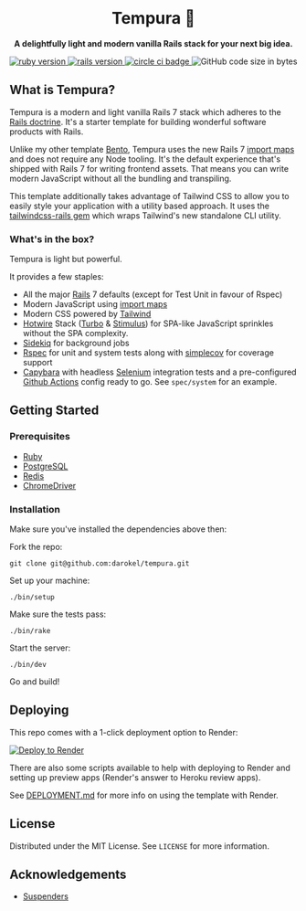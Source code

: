 <div align="center">
  <br>
  <h1>Tempura 🍤</h1>
  <strong>A delightfully light and modern vanilla Rails stack for your next big idea.</strong>
</div>

<p align="center">
  <a href="https://www.ruby-lang.org/en/">
    <img src="https://img.shields.io/badge/Ruby-v3.0.2-green.svg" alt="ruby version">
  </a>
  <a href="http://rubyonrails.org/">
    <img src="https://img.shields.io/badge/Rails-v7.0.0-brightgreen.svg" alt="rails version">
  </a>
  <a href="https://circleci.com/gh/darokel/tempura">
    <img src="https://circleci.com/gh/darokel/tempura.svg?style=svg" alt="circle ci badge">
  </a>
  <img src="https://img.shields.io/github/languages/code-size/darokel/tempura" alt="GitHub code size in bytes">
</p>

## What is Tempura?

Tempura is a modern and light vanilla Rails 7 stack which adheres to the [Rails doctrine](https://rubyonrails.org/doctrine/). It's a starter template for building wonderful software products with Rails.

Unlike my other template [Bento](https://github.com/darokel/bento), Tempura uses the new Rails 7 [import maps](https://world.hey.com/dhh/modern-web-apps-without-javascript-bundling-or-transpiling-a20f2755) and does not require any Node tooling. It's the default experience that's shipped with Rails 7 for writing frontend assets. That means you can write modern JavaScript without all the bundling and transpiling.

This template additionally takes advantage of Tailwind CSS to allow you to easily style your application with a utility based approach. It uses the [tailwindcss-rails gem](https://github.com/rails/tailwindcss-rails) which wraps Tailwind's new standalone CLI utility.

### What's in the box?

Tempura is light but powerful.

It provides a few staples:

- All the major [Rails](https://rubyonrails.org/) 7 defaults (except for Test Unit in favour of Rspec)
- Modern JavaScript using [import maps](https://github.com/rails/importmap-rails)
- Modern CSS powered by [Tailwind](https://tailwindcss.com/)
- [Hotwire](https://hotwire.dev/) Stack ([Turbo](https://turbo.hotwire.dev/) & [Stimulus](https://stimulus.hotwire.dev/)) for SPA-like JavaScript sprinkles without the SPA complexity.
- [Sidekiq](https://sidekiq.org/) for background jobs
- [Rspec](https://rspec.info/) for unit and system tests along with [simplecov](https://github.com/simplecov-ruby/simplecov) for coverage support
- [Capybara](https://github.com/teamcapybara/capybara) with headless [Selenium](https://www.selenium.dev/documentation/en/) integration tests and a pre-configured [Github Actions](https://github.com/features/actions) config ready to go. See `spec/system` for an example.

## Getting Started

### Prerequisites

- [Ruby](https://www.ruby-lang.org/en/)
- [PostgreSQL](https://www.postgresql.org/)
- [Redis](https://redis.io/)
- [ChromeDriver](https://chromedriver.chromium.org/)

### Installation

Make sure you've installed the dependencies above then:

Fork the repo:

    git clone git@github.com:darokel/tempura.git

Set up your machine:

    ./bin/setup

Make sure the tests pass:

    ./bin/rake

Start the server:

    ./bin/dev

Go and build!

## Deploying

This repo comes with a 1-click deployment option to Render:

<a href="https://render.com/deploy?repo=https://github.com/darokel/tempura">
  <img src="https://render.com/images/deploy-to-render-button.svg" alt="Deploy to Render">
</a>

There are also some scripts available to help with deploying to Render and setting up preview apps (Render's answer to Heroku review apps).

See [DEPLOYMENT.md](DEPLOYMENT.md) for more info on using the template with Render.

## License

Distributed under the MIT License. See `LICENSE` for more information.

<!-- ACKNOWLEDGEMENTS -->

## Acknowledgements

- [Suspenders](https://github.com/thoughtbot/suspenders)
